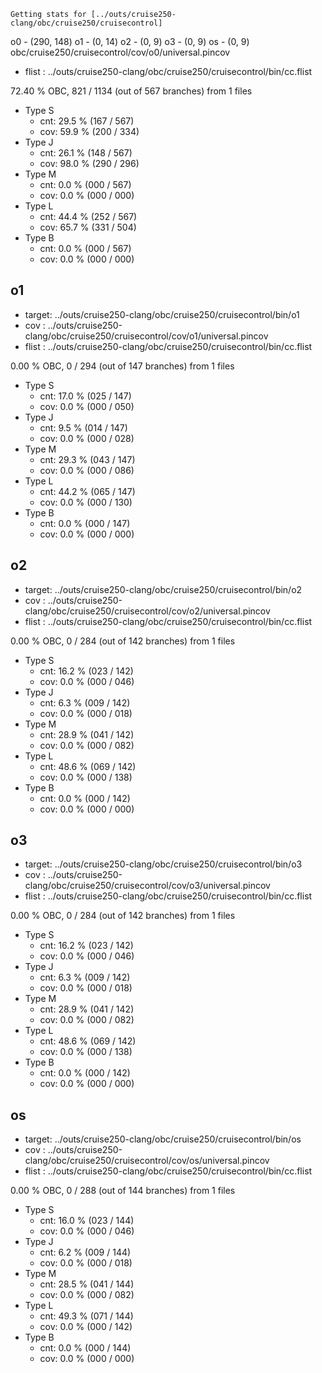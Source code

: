 	Getting stats for [../outs/cruise250-clang/obc/cruise250/cruisecontrol]
o0 - (290, 148)
o1 - (0, 14)
o2 - (0, 9)
o3 - (0, 9)
os - (0, 9)
obc/cruise250/cruisecontrol/cov/o0/universal.pincov
- flist : ../outs/cruise250-clang/obc/cruise250/cruisecontrol/bin/cc.flist

72.40 % OBC, 821 / 1134 (out of 567 branches) from 1 files

- Type S
	- cnt: 29.5 % (167 / 567)
	- cov: 59.9 % (200 / 334)
- Type J
	- cnt: 26.1 % (148 / 567)
	- cov: 98.0 % (290 / 296)
- Type M
	- cnt: 0.0 % (000 / 567)
	- cov: 0.0 % (000 / 000)
- Type L
	- cnt: 44.4 % (252 / 567)
	- cov: 65.7 % (331 / 504)
- Type B
	- cnt: 0.0 % (000 / 567)
	- cov: 0.0 % (000 / 000)


o1
--

- target: ../outs/cruise250-clang/obc/cruise250/cruisecontrol/bin/o1
- cov   : ../outs/cruise250-clang/obc/cruise250/cruisecontrol/cov/o1/universal.pincov
- flist : ../outs/cruise250-clang/obc/cruise250/cruisecontrol/bin/cc.flist

0.00 % OBC, 0 / 294 (out of 147 branches) from 1 files

- Type S
	- cnt: 17.0 % (025 / 147)
	- cov: 0.0 % (000 / 050)
- Type J
	- cnt: 9.5 % (014 / 147)
	- cov: 0.0 % (000 / 028)
- Type M
	- cnt: 29.3 % (043 / 147)
	- cov: 0.0 % (000 / 086)
- Type L
	- cnt: 44.2 % (065 / 147)
	- cov: 0.0 % (000 / 130)
- Type B
	- cnt: 0.0 % (000 / 147)
	- cov: 0.0 % (000 / 000)


o2
--

- target: ../outs/cruise250-clang/obc/cruise250/cruisecontrol/bin/o2
- cov   : ../outs/cruise250-clang/obc/cruise250/cruisecontrol/cov/o2/universal.pincov
- flist : ../outs/cruise250-clang/obc/cruise250/cruisecontrol/bin/cc.flist

0.00 % OBC, 0 / 284 (out of 142 branches) from 1 files

- Type S
	- cnt: 16.2 % (023 / 142)
	- cov: 0.0 % (000 / 046)
- Type J
	- cnt: 6.3 % (009 / 142)
	- cov: 0.0 % (000 / 018)
- Type M
	- cnt: 28.9 % (041 / 142)
	- cov: 0.0 % (000 / 082)
- Type L
	- cnt: 48.6 % (069 / 142)
	- cov: 0.0 % (000 / 138)
- Type B
	- cnt: 0.0 % (000 / 142)
	- cov: 0.0 % (000 / 000)


o3
--

- target: ../outs/cruise250-clang/obc/cruise250/cruisecontrol/bin/o3
- cov   : ../outs/cruise250-clang/obc/cruise250/cruisecontrol/cov/o3/universal.pincov
- flist : ../outs/cruise250-clang/obc/cruise250/cruisecontrol/bin/cc.flist

0.00 % OBC, 0 / 284 (out of 142 branches) from 1 files

- Type S
	- cnt: 16.2 % (023 / 142)
	- cov: 0.0 % (000 / 046)
- Type J
	- cnt: 6.3 % (009 / 142)
	- cov: 0.0 % (000 / 018)
- Type M
	- cnt: 28.9 % (041 / 142)
	- cov: 0.0 % (000 / 082)
- Type L
	- cnt: 48.6 % (069 / 142)
	- cov: 0.0 % (000 / 138)
- Type B
	- cnt: 0.0 % (000 / 142)
	- cov: 0.0 % (000 / 000)


os
--

- target: ../outs/cruise250-clang/obc/cruise250/cruisecontrol/bin/os
- cov   : ../outs/cruise250-clang/obc/cruise250/cruisecontrol/cov/os/universal.pincov
- flist : ../outs/cruise250-clang/obc/cruise250/cruisecontrol/bin/cc.flist

0.00 % OBC, 0 / 288 (out of 144 branches) from 1 files

- Type S
	- cnt: 16.0 % (023 / 144)
	- cov: 0.0 % (000 / 046)
- Type J
	- cnt: 6.2 % (009 / 144)
	- cov: 0.0 % (000 / 018)
- Type M
	- cnt: 28.5 % (041 / 144)
	- cov: 0.0 % (000 / 082)
- Type L
	- cnt: 49.3 % (071 / 144)
	- cov: 0.0 % (000 / 142)
- Type B
	- cnt: 0.0 % (000 / 144)
	- cov: 0.0 % (000 / 000)


